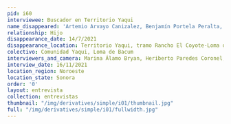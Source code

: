 ```yaml
---
pid: i60
interviewee: Buscador en Territorio Yaqui
name_disappeared: 'Artemio Arvayo Canizalez, Benjamín Portela Peralta, Braulio Pérez Sol, Eladio Molina Zavala, Fabián Sombra Miranda, Fabián Valencia Romero, Gustavo Acosta Hurtado, Juan Justino Galaviz Cruz, Leocadio Galaviz Cruz, Martín Hurtado Flores.'
relationship: Hijo
disappearance_date: 14/7/2021
disappearance_location: Territorio Yaqui, tramo Rancho El Coyote-Loma de Bacum
colectivo: Comunidad Yaqui, Loma de Bacum
interviewers_and_camera: Marina Álamo Bryan, Heriberto Paredes Coronel, Rodrigo Caballero
interview_date: 16/11/2021
location_region: Noroeste
location_state: Sonora
order: '0'
layout: entrevista
collection: entrevistas
thumbnail: "/img/derivatives/simple/i01/thumbnail.jpg"
full: "/img/derivatives/simple/i01/fullwidth.jpg"
---
```

